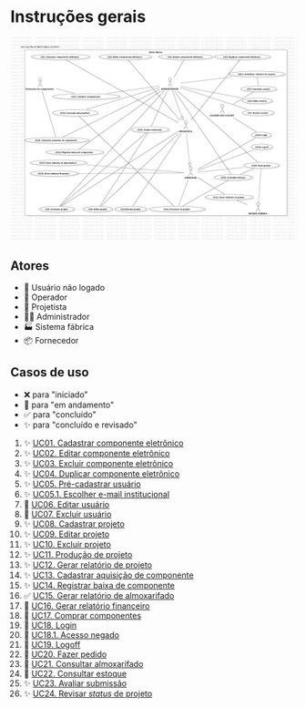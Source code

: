 # Instruções gerais
![Diagrama de casos de uso do _software_ "Minha fábrica"](diagrama-de-casos-de-uso.png)
## Atores
- 👤 Usuário não logado
- 👷 Operador
- 📐 Projetista
- 👨‍💼 Administrador
- 🏭 Sistema fábrica
- 📦 Fornecedor

## Casos de uso
- ❌ para "iniciado"
- 🚧 para "em andamento"
- ✅ para "concluído"
- ✨ para "concluído e revisado"

1. ✨ [UC01. Cadastrar componente eletrônico](./UC01.%20Cadastrar%20componente%20eletrônico.md)
2. ✨ [UC02. Editar componente eletrônico](./UC02.%20Editar%20componente%20eletrônico.md)
3. ✨ [UC03. Excluir componente eletrônico](./UC03.%20Excluir%20componente%20eletrônico.md)
4. ✨ [UC04. Duplicar componente eletrônico](./UC04.%20Duplicar%20componente%20eletrônico.md)
5. ✨ [UC05. Pré-cadastrar usuário](./UC05.%20Pré-cadastrar%20usuário.md)
6. ✨ [UC05.1. Escolher e-mail institucional](./UC05.1.%20Escolher%20e-mail%20institucional.md)
7. 🚧 [UC06. Editar usuário](./UC06.%20Editar%20usuário.md)
8. 🚧 [UC07. Excluir usuário](./UC07.%20Excluir%20usuário.md)
9. ✨ [UC08. Cadastrar projeto](./UC08.%20Cadastrar%20projeto.md)
10. ✨ [UC09. Editar projeto](./UC09.%20Editar%20projeto.md)
11. ✨ [UC10. Excluir projeto](./UC10.%20Excluir%20projeto.md)
12. ✨ [UC11. Produção de projeto](./UC11.%20Produção%20de%20projeto.md)
13. ✨ [UC12. Gerar relatório de projeto](./UC12.%20Gerar%20relatório%20de%20projeto.md)
14. ✨ [UC13. Cadastrar aquisição de componente](./UC13.%20Cadastrar%20aquisição%20de%20componente.md)
15. ✨ [UC14. Registrar baixa de componente](./UC14.%20Registrar%20baixa%20de%20componente.md)
16. ✅ [UC15. Gerar relatório de almoxarifado](./UC15.%20Gerar%20relatório%20de%20almoxarifado.md)
17. 🚧 [UC16. Gerar relatório financeiro](./UC16.%20Gerar%20relatório%20financeiro.md)
18. 🚧 [UC17. Comprar componentes](./UC17.%20Comprar%20componentes.md)
19. 🚧 [UC18. Login](./UC18.%20Login.md)
20. 🚧 [UC18.1. Acesso negado](./UC18.1.%20Acesso%20negado.md)
21. 🚧 [UC19. Logoff](./UC19.%20Logoff.md)
22. 🚧 [UC20. Fazer pedido](./UC20.%20Fazer%20pedido.md)
23. 🚧 [UC21. Consultar almoxarifado](./UC21.%20Consultar%20almoxarifado.md)
24. 🚧 [UC22. Consultar estoque](./UC22.%20Consultar%20estoque.md)
25. ✨ [UC23. Avaliar submissão](./UC23.%20Avaliar%20submissão.md)
26. ✨ [UC24. Revisar _status_ de projeto](./UC24.%20Revisar%20status%20de%20projeto.md)
